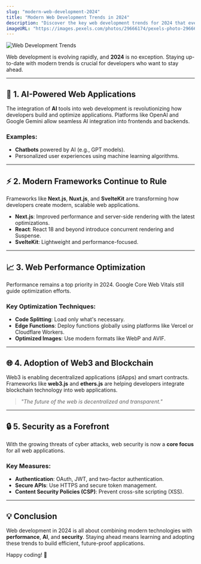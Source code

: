 ```yaml
---
slug: "modern-web-development-2024"
title: "Modern Web Development Trends in 2024"
description: "Discover the key web development trends for 2024 that every developer should know, including AI integration, modern frameworks, and performance optimization."
imageURL: "https://images.pexels.com/photos/29666174/pexels-photo-29666174/free-photo-of-abstract-geometric-stained-glass-windows.jpeg?auto=compress&cs=tinysrgb&w=1260&h=750&dpr=1"
---
```


![Web Development Trends](https://images.pexels.com/photos/29666174/pexels-photo-29666174/free-photo-of-abstract-geometric-stained-glass-windows.jpeg?auto=compress&cs=tinysrgb&w=1260&h=750&dpr=1)

Web development is evolving rapidly, and **2024** is no exception. Staying up-to-date with modern trends is crucial for developers who want to stay ahead.

---

## 🚀 **1. AI-Powered Web Applications**

The integration of **AI** tools into web development is revolutionizing how developers build and optimize applications. Platforms like OpenAI and Google Gemini allow seamless AI integration into frontends and backends.

### Examples:
- **Chatbots** powered by AI (e.g., GPT models).
- Personalized user experiences using machine learning algorithms.

---

## ⚡ **2. Modern Frameworks Continue to Rule**

Frameworks like **Next.js**, **Nuxt.js**, and **SvelteKit** are transforming how developers create modern, scalable web applications.

- **Next.js**: Improved performance and server-side rendering with the latest optimizations.
- **React**: React 18 and beyond introduce concurrent rendering and Suspense.
- **SvelteKit**: Lightweight and performance-focused.

---

## 📈 **3. Web Performance Optimization**

Performance remains a top priority in 2024. Google Core Web Vitals still guide optimization efforts.

### Key Optimization Techniques:
- **Code Splitting**: Load only what's necessary.
- **Edge Functions**: Deploy functions globally using platforms like Vercel or Cloudflare Workers.
- **Optimized Images**: Use modern formats like WebP and AVIF.

---

## 🌐 **4. Adoption of Web3 and Blockchain**

Web3 is enabling decentralized applications (dApps) and smart contracts. Frameworks like **web3.js** and **ethers.js** are helping developers integrate blockchain technology into web applications.

> *"The future of the web is decentralized and transparent."*

---

## 🔒 **5. Security as a Forefront**

With the growing threats of cyber attacks, web security is now a **core focus** for all web applications.

### Key Measures:
- **Authentication**: OAuth, JWT, and two-factor authentication.
- **Secure APIs**: Use HTTPS and secure token management.
- **Content Security Policies (CSP)**: Prevent cross-site scripting (XSS).

---

## 💡 **Conclusion**

Web development in 2024 is all about combining modern technologies with **performance**, **AI**, and **security**. Staying ahead means learning and adopting these trends to build efficient, future-proof applications.

Happy coding! 🚀
